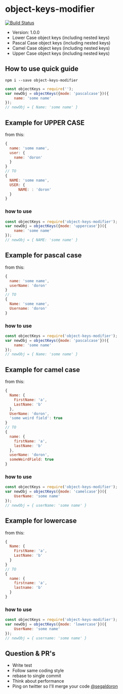 # object-keys-modifier

[![Build Status](https://travis-ci.org/doron2402/object-keys-editor.svg?branch=master)](https://travis-ci.org/doron2402/object-keys-editor)

  - Version: 1.0.0
  - Lower Case object keys (including nested keys)
  - Pascal Case object keys (including nested keys)
  - Camel Case object keys (including nested keys)
  - Upper Case object keys (including nested keys)

## How to use quick guide
```
npm i --save object-keys-modifier
```
```javascript
const objectKeys = require('');
var newObj = objectKeys({mode: 'pascalcase'})({
    name: 'some name'
});
// newObj = { Name: 'some name' }
```

## Example for UPPER CASE
from this:
```javascript
{
  name: 'some name',
  user: {
    name: 'doron'
  }
}
// TO
{
  NAME: 'some name',
  USER: {
      NAME: : 'doron'
  }
}
```

### how to use
```javascript
const objectKeys = require('object-keys-modifier');
var newObj = objectKeys({mode: 'uppercase'})({
    name: 'some name'
});
// newObj = { NAME: 'some name' }
```

## Example for pascal case
from this:
```javascript
{
  name: 'some name',
  userName: 'doron'
}
// TO
{
  Name: 'some name',
  Username: 'doron'
}
```

### how to use
```javascript
const objectKeys = require('object-keys-modifier');
var newObj = objectKeys({mode: 'pascalcase'})({
    name: 'some name'
});
// newObj = { Name: 'some name' }
```


## Example for camel case
from this:
```javascript
{
  Name: {
    FirstName: 'a',
    LastName: 'b'
  },
  UserName: 'doron',
  'some weird field': true
}
// TO
{
  name: {
    firstName: 'a',
    lastName: 'b'
  },
  userName: 'doron',
  someWeirdField: true
}
```
### how to use
```javascript
const objectKeys = require('object-keys-modifier');
var newObj = objectKeys({mode: 'camelcase'})({
    UserName: 'some name'
});
// newObj = { userName: 'some name' }
```


## Example for lowercase
from this:
```javascript
{
  Name: {
    FirstName: 'a',
    LastName: 'b'
  }
}
// TO
{
  name: {
    firstname: 'a',
    lastname: 'b'
  }
}
```
### how to use
```javascript
const objectKeys = require('object-keys-modifier');
var newObj = objectKeys({mode: 'lowercase'})({
    UserName: 'some name'
});
// newObj = { username: 'some name' }
```

## Question & PR's
- Write test
- Follow same coding style
- rebase to single commit
- Think about performance
- Ping on twitter so I'll merge your code [@segaldoron](https://twitter.com/segaldoron)
